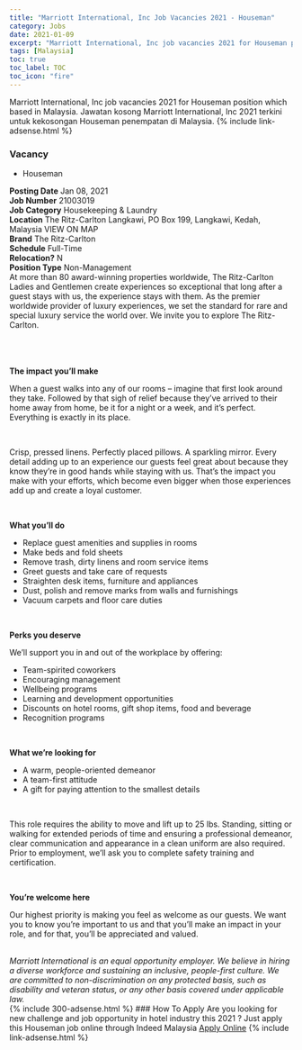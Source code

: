 ```yaml
---
title: "Marriott International, Inc Job Vacancies 2021 - Houseman" 
category: Jobs 
date: 2021-01-09 
excerpt: "Marriott International, Inc job vacancies 2021 for Houseman position which based in Malaysia. Jawatan kosong Marriott International, Inc 2021 terkini untuk kekosongan Houseman penempatan di Malaysia" 
tags: [Malaysia] 
toc: true 
toc_label: TOC 
toc_icon: "fire" 
--- 
```


Marriott International, Inc job vacancies 2021 for Houseman position which based in Malaysia. Jawatan kosong Marriott International, Inc 2021 terkini untuk kekosongan Houseman penempatan di Malaysia. 
{% include link-adsense.html %} 
### Vacancy 
- Houseman 
<div><div><div><b>Posting Date</b> Jan 08, 2021<br>
<b>Job Number</b> 21003019<br>
<b>Job Category</b> Housekeeping &amp; Laundry<br>
<b>Location</b> The Ritz-Carlton Langkawi, PO Box 199, Langkawi, Kedah, Malaysia VIEW ON MAP<br>
<b>Brand</b> The Ritz-Carlton<br>
<b>Schedule</b> Full-Time<br>
<b>Relocation?</b> N<br>
<b>Position Type</b> Non-Management<br>
<div>
<div><div><div><div>At more than 80 award-winning properties worldwide, The Ritz-Carlton Ladies and Gentlemen create experiences so exceptional that long after a guest stays with us, the experience stays with them. As the premier worldwide provider of luxury experiences, we set the standard for rare and special luxury service the world over. We invite you to explore The Ritz-Carlton.</div><br>
</div><br>
</div></div></div><br>
</div><div><p><b>The impact you&#8217;ll make</b></p>
<p>When a guest walks into any of our rooms &#8211; imagine that first look around they take. Followed by that sigh of relief because they&#8217;ve arrived to their home away from home, be it for a night or a week, and it&#8217;s perfect. Everything is exactly in its place.</p><br>
<p></p><p>Crisp, pressed linens. Perfectly placed pillows. A sparkling mirror. Every detail adding up to an experience our guests feel great about because they know they&#8217;re in good hands while staying with us. That&#8217;s the impact you make with your efforts, which become even bigger when those experiences add up and create a loyal customer.</p><br>
<p></p><p><b>What you&#8217;ll do</b></p>
<ul><li>Replace guest amenities and supplies in rooms</li>
<li>Make beds and fold sheets</li>
<li>Remove trash, dirty linens and room service items</li>
<li>Greet guests and take care of requests</li>
<li>Straighten desk items, furniture and appliances</li>
<li>Dust, polish and remove marks from walls and furnishings</li>
<li>Vacuum carpets and floor care duties</li></ul><br>
<p></p><p><b>Perks you deserve</b></p>
<p>We&#8217;ll support you in and out of the workplace by offering:</p>
<ul><li>Team-spirited coworkers</li>
<li>Encouraging management</li>
<li>Wellbeing programs</li>
<li>Learning and development opportunities</li>
<li>Discounts on hotel rooms, gift shop items, food and beverage</li>
<li>Recognition programs</li></ul><br>
<p></p><p><b>What we&#8217;re looking for</b></p>
<ul><li>A warm, people-oriented demeanor</li>
<li>A team-first attitude</li>
<li>A gift for paying attention to the smallest details</li></ul><br>
<p></p><p>This role requires the ability to move and lift up to 25 lbs. Standing, sitting or walking for extended periods of time and ensuring a professional demeanor, clear communication and appearance in a clean uniform are also required. Prior to employment, we&#8217;ll ask you to complete safety training and certification.</p><br>
<p></p><p><b>You&#8217;re welcome here</b></p>
<p>Our highest priority is making you feel as welcome as our guests. We want you to know you&#8217;re important to us and that you&#8217;ll make an impact in your role, and for that, you&#8217;ll be appreciated and valued.</p><br>
</div><div></div><i>Marriott International is an equal opportunity employer. We believe in hiring a diverse workforce and sustaining an inclusive, people-first culture. We are committed to non-discrimination on any protected basis, such as disability and veteran status, or any other basis covered under applicable law.</i></div></div> 
{% include 300-adsense.html %} 
### How To Apply 
Are you looking for new challenge and job opportunity in hotel industry this 2021 ?
Just apply this Houseman job online through Indeed Malaysia 
<a href="https://malaysia.indeed.com/viewjob?jk=e0dc3eff5e957737" class="btn btn--info" target="_blank" rel="nofollow noopenner">Apply Online</a> 
{% include link-adsense.html %} 
